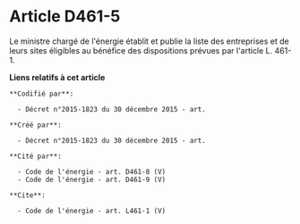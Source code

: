 # Article D461-5

Le ministre chargé de l'énergie établit et publie la liste des entreprises et de leurs sites éligibles au bénéfice des
dispositions prévues par l'article L. 461-1.

**Liens relatifs à cet article**

	**Codifié par**:

	  - Décret n°2015-1823 du 30 décembre 2015 - art.

	**Créé par**:

	  - Décret n°2015-1823 du 30 décembre 2015 - art.

	**Cité par**:

	  - Code de l'énergie - art. D461-8 (V)
	  - Code de l'énergie - art. D461-9 (V)

	**Cite**:

	  - Code de l'énergie - art. L461-1 (V)
